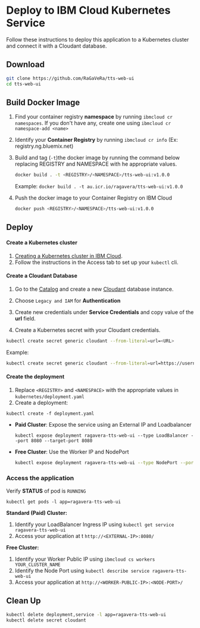 # Deploy to IBM Cloud Kubernetes Service

Follow these instructions to deploy this application to a Kubernetes cluster and connect it with a Cloudant database.

## Download

```bash
git clone https://github.com/RaGaVeRa/tts-web-ui
cd tts-web-ui
```

## Build Docker Image

1. Find your container registry **namespace** by running `ibmcloud cr namespaces`. If you don't have any, create one using `ibmcloud cr namespace-add <name>`

2. Identify your **Container Registry** by running `ibmcloud cr info` (Ex: registry.ng.bluemix.net)

3. Build and tag (`-t`)the docker image by running the command below replacing REGISTRY and NAMESPACE with he appropriate values.

   ```sh
   docker build . -t <REGISTRY>/<NAMESPACE>/tts-web-ui:v1.0.0
   ```
   Example: `docker build . -t au.icr.io/ragavera/tts-web-ui:v1.0.0`

4. Push the docker image to your Container Registry on IBM Cloud

   ```sh
   docker push <REGISTRY>/<NAMESPACE>/tts-web-ui:v1.0.0
   ```

## Deploy

#### Create a Kubernetes cluster

1. [Creating a Kubernetes cluster in IBM Cloud](https://console.bluemix.net/docs/containers/container_index.html#clusters).
2. Follow the instructions in the Access tab to set up your `kubectl` cli.

#### Create a Cloudant Database 

1. Go to the [Catalog](https://console.bluemix.net/catalog/) and create a new [Cloudant](https://console.bluemix.net/catalog/services/cloudant-nosql-db) database instance.

2. Choose `Legacy and IAM` for **Authentication**

3. Create new credentials under **Service Credentials** and copy value of the **url** field.

4. Create a Kubernetes secret with your Cloudant credentials.

```bash
kubectl create secret generic cloudant --from-literal=url=<URL>
```
Example:
```bash
kubectl create secret generic cloudant --from-literal=url=https://username:passw0rdf@username-bluemix.cloudantnosqldb.appdomain.cloud
```

#### Create the deployment

1. Replace `<REGISTRY>` and `<NAMESPACE>` with the appropriate values in `kubernetes/deployment.yaml`
2. Create a deployment:
  ```shell
  kubectl create -f deployment.yaml
  ```
- **Paid Cluster**: Expose the service using an External IP and Loadbalancer
  ```
  kubectl expose deployment ragavera-tts-web-ui --type LoadBalancer --port 8080 --target-port 8080
  ```

- **Free Cluster**: Use the Worker IP and NodePort
  ```bash
  kubectl expose deployment ragavera-tts-web-ui --type NodePort --port 8080 --target-port 8080
  ```

### Access the application

Verify **STATUS** of pod is `RUNNING`

```shell
kubectl get pods -l app=ragavera-tts-web-ui
```

**Standard (Paid) Cluster:**

1. Identify your LoadBalancer Ingress IP using `kubectl get service ragavera-tts-web-ui`
2. Access your application at t `http://<EXTERNAL-IP>:8080/`

**Free Cluster:**

1. Identify your Worker Public IP using `ibmcloud cs workers YOUR_CLUSTER_NAME`
2. Identify the Node Port using `kubectl describe service ragavera-tts-web-ui`
3. Access your application at `http://<WORKER-PUBLIC-IP>:<NODE-PORT>/`


## Clean Up
```bash
kubectl delete deployment,service -l app=ragavera-tts-web-ui
kubectl delete secret cloudant
```
